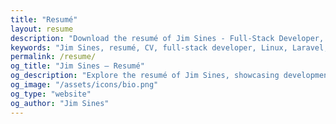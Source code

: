 ```yaml
---
title: "Resumé"
layout: resume
description: "Download the resumé of Jim Sines - Full-Stack Developer, System Administrator, and Technology Generalist."
keywords: "Jim Sines, resumé, CV, full-stack developer, Linux, Laravel, Vue, Jekyll, infrastructure, Cloudflare"
permalink: /resume/
og_title: "Jim Sines – Resumé"
og_description: "Explore the resumé of Jim Sines, showcasing development experience, system administration skills, and self-hosted projects."
og_image: "/assets/icons/bio.png"
og_type: "website"
og_author: "Jim Sines"
---
```

